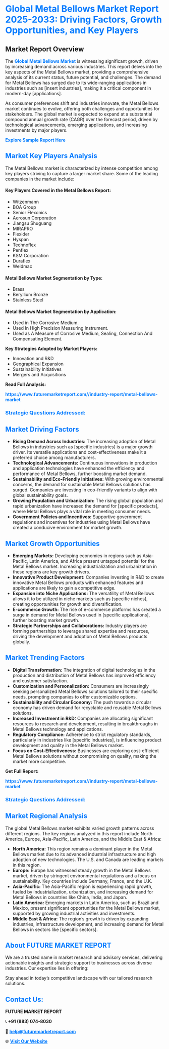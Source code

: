 <h1 style="color: #007BFF;">Global Metal Bellows Market Report 2025-2033: Driving Factors, Growth Opportunities, and Key Players</h1>

<section id="overview">
<h2>Market Report Overview</h2>
<p>The <a href="https://www.futuremarketreport.com//industry-report/metal-bellows-market" style="color: #007BFF; text-decoration: none;"><strong>Global Metal Bellows Market</strong></a> is witnessing significant growth, driven by increasing demand across various industries. This report delves into the key aspects of the Metal Bellows market, providing a comprehensive analysis of its current status, future potential, and challenges. The demand for Metal Bellows has surged due to its wide-ranging applications in industries such as [insert industries], making it a critical component in modern-day [applications].</p>
<p>As consumer preferences shift and industries innovate, the Metal Bellows market continues to evolve, offering both challenges and opportunities for stakeholders. The global market is expected to expand at a substantial compound annual growth rate (CAGR) over the forecast period, driven by technological advancements, emerging applications, and increasing investments by major players.</p>
</section>

<section id="overview">
<p><a href="https://www.futuremarketreport.com//request-sample/reportId=85781" style="color: #007BFF; text-decoration: none;"><strong>Explore Sample Report Here</strong></a></p>
</section>

<section id="key-players">
<h2 style="color: #007BFF;">Market Key Players Analysis</h2>
<p>The Metal Bellows market is characterized by intense competition among key players striving to capture a larger market share. Some of the leading companies in the market include:</p>
<h4>Key Players Covered in the Metal Bellows Report:</h4>
<ul><li>Witzenmann</li><li>BOA Group</li><li>Senior Flexonics</li><li>Aerosun Corporation</li><li>Jiangsu Shuguang</li><li>MIRAPRO</li><li>Flexider</li><li>Hyspan</li><li>Technoflex</li><li>Penflex</li><li>KSM Corporation</li><li>Duraflex</li><li>Weldmac</li></ul>
<h4>Metal Bellows Market Segmentation by Type:</h4>
<ul><li>Brass</li><li>Beryllium Bronze</li><li>Stainless Steel</li></ul>

<h4>Metal Bellows Market Segmentation by Application:</h4>
<ul><li>Used in The Corrosive Medium.</li><li>Used In High Precision Measuring Instrument.</li><li>Used as A Measure of Corrosive Medium, Sealing, Connection And Compensating Element.</li></ul>
<p><strong>Key Strategies Adopted by Market Players:</strong></p>
<ul>
<li>Innovation and R&D</li>
<li>Geographical Expansion</li>
<li>Sustainability Initiatives</li>
<li>Mergers and Acquisitions</li>
</ul>
</section>

<section>
<p><strong>Read Full Analysis: </strong></p><a href="https://www.futuremarketreport.com//industry-report/metal-bellows-market" style="color: #007BFF; text-decoration: none;"><strong>https://www.futuremarketreport.com//industry-report/metal-bellows-market</strong></a>
<h3 style="color: #007BFF;">Strategic Questions Addressed:</h3>
</section>

<section id="driving-factors">
<h2 style="color: #007BFF;">Market Driving Factors</h2>
<ul>
<li><strong>Rising Demand Across Industries:</strong> The increasing adoption of Metal Bellows in industries such as [specific industries] is a major growth driver. Its versatile applications and cost-effectiveness make it a preferred choice among manufacturers.</li>
<li><strong>Technological Advancements:</strong> Continuous innovations in production and application technologies have enhanced the efficiency and performance of Metal Bellows, further boosting market demand.</li>
<li><strong>Sustainability and Eco-Friendly Initiatives:</strong> With growing environmental concerns, the demand for sustainable Metal Bellows solutions has surged. Companies are investing in eco-friendly variants to align with global sustainability goals.</li>
<li><strong>Growing Population and Urbanization:</strong> The rising global population and rapid urbanization have increased the demand for [specific products], where Metal Bellows plays a vital role in meeting consumer needs.</li>
<li><strong>Government Policies and Incentives:</strong> Supportive government regulations and incentives for industries using Metal Bellows have created a conducive environment for market growth.</li>
</ul>
</section>

<section id="growth-opportunities">
<h2 style="color: #007BFF;">Market Growth Opportunities</h2>
<ul>
<li><strong>Emerging Markets:</strong> Developing economies in regions such as Asia-Pacific, Latin America, and Africa present untapped potential for the Metal Bellows market. Increasing industrialization and urbanization in these regions are key growth drivers.</li>
<li><strong>Innovative Product Development:</strong> Companies investing in R&D to create innovative Metal Bellows products with enhanced features and applications are likely to gain a competitive edge.</li>
<li><strong>Expansion into Niche Applications:</strong> The versatility of Metal Bellows allows it to be utilized in niche markets such as [specific niches], creating opportunities for growth and diversification.</li>
<li><strong>E-commerce Growth:</strong> The rise of e-commerce platforms has created a surge in demand for Metal Bellows used in [specific applications], further boosting market growth.</li>
<li><strong>Strategic Partnerships and Collaborations:</strong> Industry players are forming partnerships to leverage shared expertise and resources, driving the development and adoption of Metal Bellows products globally.</li>
</ul>
</section>

<section id="trending-factors">
<h2 style="color: #007BFF;">Market Trending Factors</h2>
<ul>
<li><strong>Digital Transformation:</strong> The integration of digital technologies in the production and distribution of Metal Bellows has improved efficiency and customer satisfaction.</li>
<li><strong>Customization and Personalization:</strong> Consumers are increasingly seeking personalized Metal Bellows solutions tailored to their specific needs, prompting companies to offer customizable options.</li>
<li><strong>Sustainability and Circular Economy:</strong> The push towards a circular economy has driven demand for recyclable and reusable Metal Bellows solutions.</li>
<li><strong>Increased Investment in R&D:</strong> Companies are allocating significant resources to research and development, resulting in breakthroughs in Metal Bellows technology and applications.</li>
<li><strong>Regulatory Compliance:</strong> Adherence to strict regulatory standards, particularly in industries like [specific industries], is influencing product development and quality in the Metal Bellows market.</li>
<li><strong>Focus on Cost-Effectiveness:</strong> Businesses are exploring cost-efficient Metal Bellows solutions without compromising on quality, making the market more competitive.</li>
</ul>
</section>

<section>
<p><strong>Get Full Report: </strong></p><a href="https://www.futuremarketreport.com//industry-report/metal-bellows-market" style="color: #007BFF; text-decoration: none;"><strong>https://www.futuremarketreport.com//industry-report/metal-bellows-market</strong></a>
<h3 style="color: #007BFF;">Strategic Questions Addressed:</h3>
</section>


<section id="regional-analysis">
<h2 style="color: #007BFF;">Market Regional Analysis</h2>
<p>The global Metal Bellows market exhibits varied growth patterns across different regions. The key regions analyzed in this report include North America, Europe, Asia-Pacific, Latin America, and the Middle East & Africa:</p>
<ul>
<li><strong>North America:</strong> This region remains a dominant player in the Metal Bellows market due to its advanced industrial infrastructure and high adoption of new technologies. The U.S. and Canada are leading markets in this region.</li>
<li><strong>Europe:</strong> Europe has witnessed steady growth in the Metal Bellows market, driven by stringent environmental regulations and a focus on sustainability. Key countries include Germany, France, and the U.K.</li>
<li><strong>Asia-Pacific:</strong> The Asia-Pacific region is experiencing rapid growth, fueled by industrialization, urbanization, and increasing demand for Metal Bellows in countries like China, India, and Japan.</li>
<li><strong>Latin America:</strong> Emerging markets in Latin America, such as Brazil and Mexico, present significant opportunities for the Metal Bellows market, supported by growing industrial activities and investments.</li>
<li><strong>Middle East & Africa:</strong> The region’s growth is driven by expanding industries, infrastructure development, and increasing demand for Metal Bellows in sectors like [specific sectors].</li>
</ul>
</section>

<footer>
<h2 style="color: #007BFF;">About FUTURE MARKET REPORT</h2>
<p>We are a trusted name in market research and advisory services, delivering actionable insights and strategic support to businesses across diverse industries. Our expertise lies in offering:</p>

<p>Stay ahead in today’s competitive landscape with our tailored research solutions.</p>

<h2 style="color: #007BFF;">Contact Us:</h2>
<p><strong>FUTURE MARKET REPORT</strong></p>
<p>📞 <strong>+91 (883) 074-8030</strong></p>
<p>📧 <strong><a href="mailto:help@futuremarketreport.com" style="color: #007BFF;">help@futuremarketreport.com</a></strong></p>
<p>🌐 <strong><a href="https://www.futuremarketreport.com/" style="color: #007BFF;">Visit Our Website</a></strong></p>
</footer>